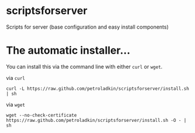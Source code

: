 scriptsforserver
================

Scripts for server (base configuration and easy install components)



The automatic installer…
=============

You can install this via the command line with either `curl` or `wget`.

via `curl`

    curl -L https://raw.github.com/petroladkin/scriptsforserver/install.sh | sh

via `wget`

    wget --no-check-certificate https://raw.github.com/petroladkin/scriptsforserver/install.sh -O - | sh
